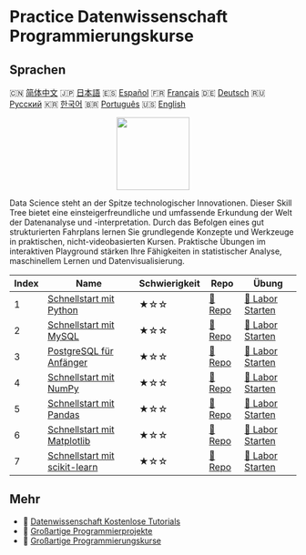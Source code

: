 # Practice Datenwissenschaft Programmierungskurse

## Sprachen

🇨🇳 [简体中文](README_zh.md) 🇯🇵 [日本語](README_ja.md) 🇪🇸 [Español](README_es.md) 🇫🇷 [Français](README_fr.md) 🇩🇪 [Deutsch](README_de.md) 🇷🇺 [Русский](README_ru.md) 🇰🇷 [한국어](README_ko.md) 🇧🇷 [Português](README_pt.md) 🇺🇸 [English](README.md) 

<div align="center">
<img width="128px" src="https://file.labex.io/path/Ctx67nWJaNg4.png">
</div>

Data Science steht an der Spitze technologischer Innovationen. Dieser Skill Tree bietet eine einsteigerfreundliche und umfassende Erkundung der Welt der Datenanalyse und -interpretation. Durch das Befolgen eines gut strukturierten Fahrplans lernen Sie grundlegende Konzepte und Werkzeuge in praktischen, nicht-videobasierten Kursen. Praktische Übungen im interaktiven Playground stärken Ihre Fähigkeiten in statistischer Analyse, maschinellem Lernen und Datenvisualisierung.

|   Index | Name                                                                                       | Schwierigkeit   | Repo                                                                   | Übung                                                                         |
|---------|--------------------------------------------------------------------------------------------|-----------------|------------------------------------------------------------------------|-------------------------------------------------------------------------------|
|       1 | [Schnellstart mit Python](https://labex.io/de/courses/quick-start-with-python)             | ★☆☆             | [🔗 Repo](https://github.com/labex-labs/quick-start-with-python)       | [🚀 Labor Starten](https://labex.io/de/courses/quick-start-with-python)       |
|       2 | [Schnellstart mit MySQL](https://labex.io/de/courses/quick-start-with-mysql)               | ★☆☆             | [🔗 Repo](https://github.com/labex-labs/quick-start-with-mysql)        | [🚀 Labor Starten](https://labex.io/de/courses/quick-start-with-mysql)        |
|       3 | [PostgreSQL für Anfänger](https://labex.io/de/courses/postgresql-for-beginners)            | ★☆☆             | [🔗 Repo](https://github.com/labex-labs/postgresql-for-beginners)      | [🚀 Labor Starten](https://labex.io/de/courses/postgresql-for-beginners)      |
|       4 | [Schnellstart mit NumPy](https://labex.io/de/courses/quick-start-with-numpy)               | ★☆☆             | [🔗 Repo](https://github.com/labex-labs/quick-start-with-numpy)        | [🚀 Labor Starten](https://labex.io/de/courses/quick-start-with-numpy)        |
|       5 | [Schnellstart mit Pandas](https://labex.io/de/courses/quick-start-with-pandas)             | ★☆☆             | [🔗 Repo](https://github.com/labex-labs/quick-start-with-pandas)       | [🚀 Labor Starten](https://labex.io/de/courses/quick-start-with-pandas)       |
|       6 | [Schnellstart mit Matplotlib](https://labex.io/de/courses/quick-start-with-matplotlib)     | ★☆☆             | [🔗 Repo](https://github.com/labex-labs/quick-start-with-matplotlib)   | [🚀 Labor Starten](https://labex.io/de/courses/quick-start-with-matplotlib)   |
|       7 | [Schnellstart mit scikit-learn](https://labex.io/de/courses/quick-start-with-scikit-learn) | ★☆☆             | [🔗 Repo](https://github.com/labex-labs/quick-start-with-scikit-learn) | [🚀 Labor Starten](https://labex.io/de/courses/quick-start-with-scikit-learn) |

## Mehr

- 🔗 [Datenwissenschaft Kostenlose Tutorials](https://github.com/labex-labs/data-science-free-tutorials)
- 🔗 [Großartige Programmierprojekte](https://github.com/labex-labs/awesome-programming-projects)
- 🔗 [Großartige Programmierungskurse](https://github.com/labex-labs/awesome-programming-courses)

